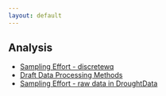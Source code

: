 ```yaml
---
layout: default
---
```


## Analysis

* [Sampling Effort - discretewq](Sampling_Effort_discretewq.html)
* [Draft Data Processing Methods](Data_processing_methods.html)
* [Sampling Effort - raw data in DroughtData](Sampling_Effort_DroughtData.html)

